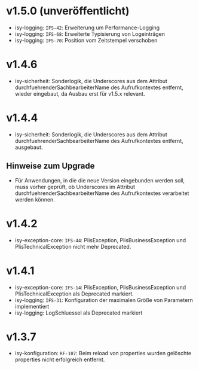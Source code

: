 # v1.5.0 (unveröffentlicht)
- isy-logging: `IFS-42`: Erweiterung um Performance-Logging
- isy-logging: `IFS-68`: Erweiterte Typisierung von Logeinträgen
- isy-logging: `IFS-70`: Position vom Zeitstempel verschoben

# v1.4.6
- isy-sicherheit: Sonderlogik, die Underscores aus dem Attribut durchfuehrenderSachbearbeiterName des Aufrufkontextes entfernt, wieder eingebaut, da Ausbau erst für v1.5.x relevant.

# v1.4.4
- isy-sicherheit: Sonderlogik, die Underscores aus dem Attribut durchfuehrenderSachbearbeiterName des Aufrufkontextes entfernt, ausgebaut.

## Hinweise zum Upgrade
- Für Anwendungen, in die die neue Version eingebunden werden soll, muss vorher geprüft, ob Underscores im Attribut durchfuehrenderSachbearbeiterName des Aufrufkontextes verarbeitet werden können.

# v1.4.2
- isy-exception-core: `IFS-44`: PlisException, PlisBusinessException und PlisTechnicalException nicht mehr Deprecated.

# v1.4.1
- isy-exception-core: `IFS-14`: PlisException, PlisBusinessException und PlisTechnicalException als Deprecated markiert.
- isy-logging: `IFS-31`: Konfiguration der maximalen Größe von Parametern implementiert
- isy-logging: LogSchluessel als Deprecated markiert

# v1.3.7
- isy-konfiguration: `RF-107`: Beim reload von properties wurden gelöschte properties nicht erfolgreich entfernt.
